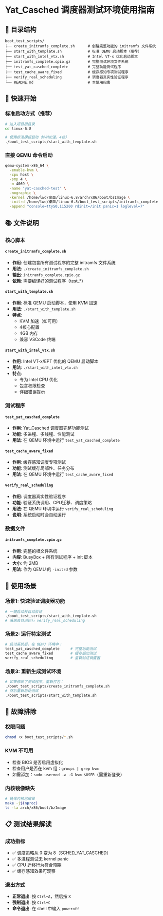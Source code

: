 # Yat_Casched 调度器测试环境使用指南

## 📁 目录结构

```
boot_test_scripts/
├── create_initramfs_complete.sh      # 创建完整功能的 initramfs 文件系统
├── start_with_template.sh            # 标准 QEMU 启动脚本（推荐）
├── start_with_intel_vtx.sh           # Intel VT-x 优化启动脚本
├── initramfs_complete.cpio.gz        # 完整测试环境文件系统
├── test_yat_casched_complete         # 完整功能测试程序
├── test_cache_aware_fixed            # 缓存感知专项测试程序
├── verify_real_scheduling            # 调度器真实性验证程序
└── README.md                         # 本使用指南
```

## 🚀 快速开始

### 标准启动方式（推荐）

```bash
# 进入项目根目录
cd linux-6.8

# 使用标准模板启动（KVM加速，4核）
./boot_test_scripts/start_with_template.sh
```

### 直接 QEMU 命令启动

```bash
qemu-system-x86_64 \
  -enable-kvm \
  -cpu host \
  -smp 4 \
  -m 4069 \
  -name "yat-casched-test" \
  -nographic \
  -kernel /home/lwd/桌面/linux-6.8/arch/x86/boot/bzImage \
  -initrd /home/lwd/桌面/linux-6.8/boot_test_scripts/initramfs_complete.cpio.gz \
  -append "console=ttyS0,115200 rdinit=/init panic=1 loglevel=7"
```

## 📚 文件说明

### 核心脚本

#### `create_initramfs_complete.sh`
- **作用**: 创建包含所有测试程序的完整 initramfs 文件系统
- **用法**: `./create_initramfs_complete.sh`
- **输出**: `initramfs_complete.cpio.gz`
- **依赖**: 需要编译好的测试程序（test_*）

#### `start_with_template.sh`
- **作用**: 标准 QEMU 启动脚本，使用 KVM 加速
- **用法**: `./start_with_template.sh`
- **特点**: 
  - KVM 加速（如可用）
  - 4核心配置
  - 4GB 内存
  - 兼容 VSCode 终端

#### `start_with_intel_vtx.sh`
- **作用**: Intel VT-x/EPT 优化的 QEMU 启动脚本
- **用法**: `./start_with_intel_vtx.sh`
- **特点**:
  - 专为 Intel CPU 优化
  - 包含权限检查
  - 详细错误提示

### 测试程序

#### `test_yat_casched_complete`
- **作用**: Yat_Casched 调度器完整功能测试
- **功能**: 多进程、多线程、性能测试
- **用法**: 在 QEMU 环境中运行 `test_yat_casched_complete`

#### `test_cache_aware_fixed`
- **作用**: 缓存感知调度专项测试
- **功能**: 测试缓存局部性、任务分布
- **用法**: 在 QEMU 环境中运行 `test_cache_aware_fixed`

#### `verify_real_scheduling`
- **作用**: 调度器真实性验证程序
- **功能**: 验证系统调用、CPU迁移、调度策略
- **用法**: 在 QEMU 环境中运行 `verify_real_scheduling`
- **说明**: 系统启动时会自动运行

### 数据文件

#### `initramfs_complete.cpio.gz`
- **作用**: 完整的根文件系统
- **内容**: BusyBox + 所有测试程序 + init 脚本
- **大小**: 约 2MB
- **用法**: 作为 QEMU 的 `-initrd` 参数

## 🎯 使用场景

### 场景1: 快速验证调度器功能
```bash
# 一键启动并自动验证
./boot_test_scripts/start_with_template.sh
# 系统会自动运行 verify_real_scheduling
```

### 场景2: 运行特定测试
```bash
# 启动系统后，在 QEMU 环境中：
test_yat_casched_complete     # 完整功能测试
test_cache_aware_fixed        # 缓存感知测试
verify_real_scheduling        # 重新验证调度器
```

### 场景3: 重新生成测试环境
```bash
# 如果修改了测试程序，重新打包：
./boot_test_scripts/create_initramfs_complete.sh
# 然后重新启动测试
./boot_test_scripts/start_with_template.sh
```

## 🔧 故障排除

### 权限问题
```bash
chmod +x boot_test_scripts/*.sh
```

### KVM 不可用
- 检查 BIOS 是否启用虚拟化
- 检查用户是否在 kvm 组：`groups | grep kvm`
- 如需添加：`sudo usermod -a -G kvm $USER`（需重新登录）

### 内核镜像缺失
```bash
# 确保内核已编译
make -j$(nproc)
ls -la arch/x86/boot/bzImage
```

## 📋 测试结果解读

### 成功指标
- ✅ 调度策略从 0 变为 8（SCHED_YAT_CASCHED）
- ✅ 多进程测试无 kernel panic
- ✅ CPU 迁移行为符合预期
- ✅ 缓存感知效果可观察

### 退出方式
- **正常退出**: 按 `Ctrl+A`，然后按 `X`
- **强制退出**: 按 `Ctrl+C`
- **命令退出**: 在 shell 中输入 `poweroff`
